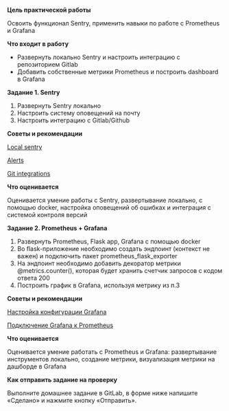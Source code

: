 **Цель практической работы**

Освоить функционал Sentry, применить навыки по работе с Prometheus и Grafana

**Что входит в работу**

- Развернуть локально Sentry и настроить интеграцию с репозиторием Gitlab
- Добавить собственные метрики Prometheus и построить dashboard в Grafana

**Задание 1. Sentry**

1. Развернуть Sentry локально
2. Настроить систему оповещений на почту
3. Настроить интеграцию с Gitlab/Github

**Советы и рекомендации**

[Local sentry](https://develop.sentry.dev/self-hosted/)

[Alerts](https://docs.sentry.io/product/alerts/) 

[Git integrations](https://docs.sentry.io/product/integrations/source-code-mgmt/)

**Что оценивается**

Оценивается умение работы с Sentry, развертывание локально, с помощью docker, настройка оповещений об ошибках и интеграция с системой контроля версий


**Задание 2. Prometheus + Grafana**

1. Развернуть Prometheus, Flask app, Grafana с помощью docker
2. Во flask-приложение необходимо создать эндпоинт (контекст не важен) и подключить пакет prometheus_flask_exporter
3. На эндпоинт необходимо добавить декоратор метрики @metrics.counter(), которая будет хранить счетчик запросов с кодом ответа 200
4. Построить график в Grafana, используя метрику из п.3


**Советы и рекомендации**

[Настройка конфигурации Grafana](https://grafana.com/docs/grafana/latest/administration/configuration/)
 
[Подключение Grafana к Prometheus](https://grafana.com/docs/grafana/latest/datasources/prometheus/)

**Что оценивается**

Оценивается умение работать с Prometheus и Grafana: развертывание инструментов локально, создание метрики, визуализация метрики на дашборде в Grafana

**Как отправить задание на проверку**

Выполните домашнее задание в GitLab, в форме ниже напишите «Сделано» и нажмите кнопку «Отправить».


